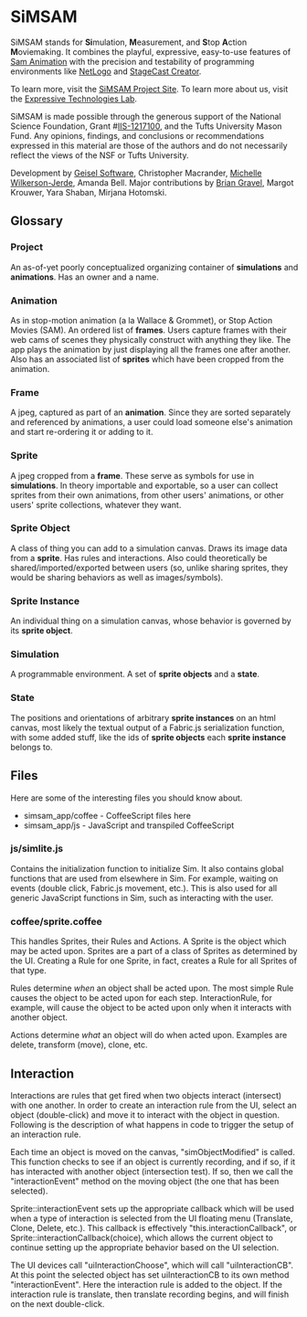SiMSAM
======
SiMSAM stands for **Si**mulation, **M**easurement, and **S**top **A**ction **M**oviemaking. It combines the playful, expressive, easy-to-use features of [Sam Animation](http://icreatetoeducate.com/) with the precision and testability of programming environments like [NetLogo](http://ccl.northwestern.edu/netlogo) and [StageCast Creator](http://www.stagecast.com/). 

To learn more, visit the [SiMSAM Project Site](http://sites.tufts.edu/simsam).
To learn more about us, visit the [Expressive Technologies Lab](http://extech.tufts.edu).

SiMSAM is made possible through the generous support of the National Science Foundation, Grant #[IIS-1217100](http://www.nsf.gov/awardsearch/showAward?AWD_ID=1217100), and the Tufts University Mason Fund. Any opinions, findings, and conclusions or recommendations expressed in this material are those of the authors and do not necessarily reflect the views of the NSF or Tufts University. 

Development by [Geisel Software](http://www.geisel-software.com/), Christopher Macrander, [Michelle Wilkerson-Jerde](http://sites.tufts.edu/michelle), Amanda Bell. 
Major contributions by [Brian Gravel](http://ase.tufts.edu/education/faculty/gravel.asp), Margot Krouwer, Yara Shaban, Mirjana Hotomski.

Glossary
--------

### Project
An as-of-yet poorly conceptualized organizing container of **simulations** and **animations**. Has an owner and a name.

### Animation
As in stop-motion animation (a la Wallace  & Grommet), or  Stop Action Movies (SAM). An ordered list of **frames**. Users capture frames with their web cams of scenes they physically construct with anything they like. The app plays the animation by just displaying all the frames one after another. Also has an associated list of **sprites** which have been cropped from the animation.

### Frame 
A jpeg, captured as part of an **animation**. Since they are sorted separately and referenced by animations, a user could load someone else's animation and start re-ordering it or adding to it.

### Sprite 
A jpeg cropped from a **frame**. These serve as symbols for use in **simulations**. In theory importable and exportable, so a user can collect sprites from their own animations, from other users' animations, or other users' sprite collections, whatever they want.

### Sprite Object 
A class of thing you can add to a simulation canvas. Draws its image data from a **sprite**. Has rules and interactions. Also could theoretically be shared/imported/exported between users (so, unlike sharing sprites, they would be sharing behaviors as well as images/symbols).

### Sprite Instance 
An individual thing on a simulation canvas, whose behavior is governed by its **sprite object**.

### Simulation 
A programmable environment. A set of **sprite objects** and a **state**.

### State
The positions and orientations of arbitrary **sprite instances** on an html canvas, most likely the textual output of a Fabric.js serialization function, with some added stuff, like the ids of **sprite objects** each **sprite instance** belongs to.

Files
-----

Here are some of the interesting files you should know about.

* simsam_app/coffee - CoffeeScript files here
* simsam_app/js		- JavaScript and transpiled CoffeeScript

### js/simlite.js
Contains the initialization function to initialize Sim.  It also contains
global functions that are used from elsewhere in Sim.  For example, waiting
on events (double click, Fabric.js movement, etc.).  This is also used for
all generic JavaScript functions in Sim, such as interacting with the user.


### coffee/sprite.coffee
This handles Sprites, their Rules and Actions.  A Sprite is the object which
may be acted upon.  Sprites are a part of a class of Sprites as determined
by the UI.  Creating a Rule for one Sprite, in fact, creates a Rule for all
Sprites of that type.

Rules determine *when* an object shall be acted upon.  The most simple Rule
causes the object to be acted upon for each step.  InteractionRule, for example,
will cause the object to be acted upon only when it interacts with another
object.

Actions determine *what* an object will do when acted upon.  Examples are
delete, transform (move), clone, etc.


Interaction
-----------
Interactions are rules that get fired when two objects interact (intersect)
with one another.  In order to create an interaction rule from the UI, select
an object (double-click) and move it to interact with the object in question.
Following is the description of what happens in code to trigger the setup
of an interaction rule.

Each time an object is moved on the canvas, "simObjectModified" is called.
This function checks to see if an object is currently recording, and if so, 
if it has interacted with another object (intersection test).  If so, then
we call the "interactionEvent" method on the moving object (the one that has 
been selected).

Sprite::interactionEvent sets up the appropriate callback which will be used
when a type of interaction is selected from the UI floating menu (Translate,
Clone, Delete, etc.).  This callback is effectively "this.interactionCallback", 
or Sprite::interactionCallback(choice), which allows the current object to
continue setting up the appropriate behavior based on the UI selection.

The UI devices call "uiInteractionChoose", which will call "uiInteractionCB".
At this point the selected object has set uiInteractionCB to its own method
"interactionEvent".  Here the interaction rule is added to the object.  If
the interaction rule is translate, then translate recording begins, and will
finish on the next double-click.
